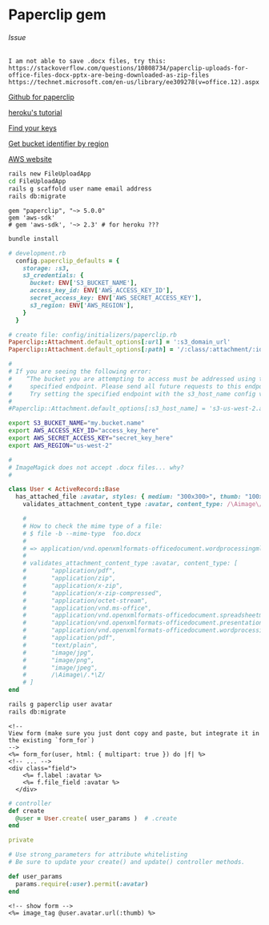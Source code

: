 # Paperclip gem


###### Issue
```
I am not able to save .docx files, try this:
https://stackoverflow.com/questions/10808734/paperclip-uploads-for-office-files-docx-pptx-are-being-downloaded-as-zip-files
https://technet.microsoft.com/en-us/library/ee309278(v=office.12).aspx
```

[Github for paperclip](https://github.com/thoughtbot/paperclip)

[heroku's tutorial](https://devcenter.heroku.com/articles/paperclip-s3)

[Find your keys](https://www.cloudberrylab.com/blog/how-to-find-your-aws-access-key-id-and-secret-access-key-and-register-with-cloudberry-s3-explorer/)

[Get bucket identifier by region](http://docs.aws.amazon.com/general/latest/gr/rande.html)

[AWS website](https://aws.amazon.com/)


```bash
rails new FileUploadApp
cd FileUploadApp
rails g scaffold user name email address
rails db:migrate
```

```
gem "paperclip", "~> 5.0.0"
gem 'aws-sdk'
# gem 'aws-sdk', '~> 2.3' # for heroku ???
```

```bash
bundle install
```


```ruby
# development.rb
  config.paperclip_defaults = {
    storage: :s3,
    s3_credentials: {
      bucket: ENV['S3_BUCKET_NAME'],
      access_key_id: ENV['AWS_ACCESS_KEY_ID'],
      secret_access_key: ENV['AWS_SECRET_ACCESS_KEY'],
      s3_region: ENV['AWS_REGION'],
    }
  }
```




```ruby
# create file: config/initializers/paperclip.rb
Paperclip::Attachment.default_options[:url] = ':s3_domain_url'
Paperclip::Attachment.default_options[:path] = '/:class/:attachment/:id_partition/:style/:filename'

#
# If you are seeing the following error:
#    “The bucket you are attempting to access must be addressed using the
#     specified endpoint. Please send all future requests to this endpoint.”
#     Try setting the specified endpoint with the s3_host_name config var.
#
#Paperclip::Attachment.default_options[:s3_host_name] = 's3-us-west-2.amazonaws.com'
```


```bash
export S3_BUCKET_NAME="my.bucket.name"
export AWS_ACCESS_KEY_ID="access_key_here"
export AWS_SECRET_ACCESS_KEY="secret_key_here"
export AWS_REGION="us-west-2"
```

```ruby
#
# ImageMagick does not accept .docx files... why?
#

class User < ActiveRecord::Base
  has_attached_file :avatar, styles: { medium: "300x300>", thumb: "100x100>" }, default_url: "/images/:style/missing.png"
    validates_attachment_content_type :avatar, content_type: /\Aimage\/.*\z/

    #
    # How to check the mime type of a file:
    # $ file -b --mime-type  foo.docx
    #
    # => application/vnd.openxmlformats-officedocument.wordprocessingml.document
    #
    # validates_attachment_content_type :avatar, content_type: [
    #       "application/pdf",
    #       "application/zip",
    #       "application/x-zip",
    #       "application/x-zip-compressed",
    #       "application/octet-stream",
    #       "application/vnd.ms-office",
    #       "application/vnd.openxmlformats-officedocument.spreadsheetml.sheet",
    #       "application/vnd.openxmlformats-officedocument.presentationml.presentation",
    #       "application/vnd.openxmlformats-officedocument.wordprocessingml.document",
    #       "application/pdf",
    #       "text/plain",
    #       "image/jpg",
    #       "image/png",
    #       "image/jpeg",
    #       /\Aimage\/.*\Z/
    # ]
end
```


```bash
rails g paperclip user avatar
rails db:migrate
```


```erb
<!--
View form (make sure you just dont copy and paste, but integrate it in the existing `form_for`)
-->
<%= form_for(user, html: { multipart: true }) do |f| %>
<!-- ... -->
<div class="field">
    <%= f.label :avatar %>
    <%= f.file_field :avatar %>
  </div>
```


```ruby
# controller
def create
  @user = User.create( user_params )  # .create
end

private

# Use strong_parameters for attribute whitelisting
# Be sure to update your create() and update() controller methods.

def user_params
  params.require(:user).permit(:avatar)
end
```


```erb
<!-- show form -->
<%= image_tag @user.avatar.url(:thumb) %>
```
